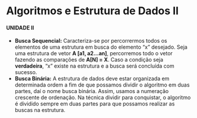 # Algoritmos e Estrutura de Dados II

#### UNIDADE II 

* **Busca Sequencial:**  Caracteriza-se por percorrermos todos os elementos de uma estrutura em busca do elemento “x” desejado. Seja uma estrutura de vetor **A [a1, a2...an]**, percorremos todo o vetor fazendo as comparações de **A[N] = X**. Caso a condição seja **verdadeira**, “x” existe na estrutura e a busca será concluída com sucesso.
* **Busca Binária:** A estrutura de dados deve estar organizada em determinada ordem a fim
  de que possamos dividir o algoritmo em duas partes, daí o nome busca binária. Assim, usamos a numeração crescente de ordenação. Na técnica dividir para conquistar, o algoritmo é dividido sempre em duas partes para que possamos realizar
  as buscas na estrutura. 



